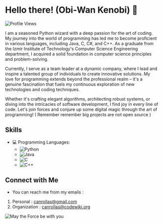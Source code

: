<!-- Header -->
# Hello there! (Obi-Wan Kenobi) 👋

![Profile Views](https://komarev.com/ghpvc/?username=yourusername&color=brightgreen&style=flat-square)

<!-- Introduction -->
I am a seasoned Python wizard with a deep passion for the art of coding. My journey into the world of programming has led me to become proficient in various languages, including Java, C, C#, and C++. As a graduate from the Izmir Institute of Technology's Computer Science Engineering department, I acquired a solid foundation in computer science principles and problem-solving.

Currently, I serve as a team leader at a dynamic company, where I lead and inspire a talented group of individuals to create innovative solutions. My love for programming extends beyond the professional realm – it's a genuine fascination that fuels my continuous exploration of new technologies and coding techniques.

Whether it's crafting elegant algorithms, architecting robust systems, or diving into the intricacies of software development, I find joy in every line of code. Let's join forces and conjure up some digital magic through the art of programming!
( Remember remember big projects are not open source )

<!-- Skills -->
## Skills
- 💻 Programming Languages:
  - ![Python](https://img.shields.io/badge/Python-Wizard-blue?style=for-the-badge&logo=python)
  - ![Java](https://img.shields.io/badge/Java-Enthusiast-orange?style=for-the-badge&logo=java)
  - ![C](https://img.shields.io/badge/C-Code%20Master-brightgreen?style=for-the-badge)
  - ![C++](https://img.shields.io/badge/C++-Craftsman-blue?style=for-the-badge&logo=cplusplus)

<!-- Connect with me -->
## Connect with Me
- You can reach me from my emails :
1) Personal : canrollas@gmail.com
2) Organization : canrollas@codewiki.org 

<!-- Happy Coding! -->
![May the Force be with you](https://img.shields.io/badge/May%20the%20Force-Be%20With%20You-yellow?style=for-the-badge&logo=star-wars)



